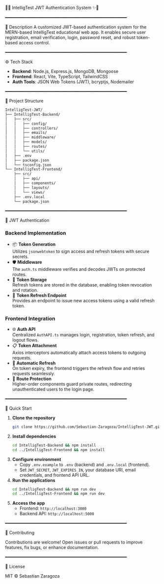 🎉✨ IntelligTest JWT Authentication System ✨🎉

━━━━━━━━━━━━━━━━━━━━━━━━━━━━━━━━━━━━━━━━━━━━━━━

🔐 Description
A customized JWT-based authentication system for the MERN-based IntelligTest educational web app. It enables secure user registration, email verification, login, password reset, and robust token-based access control.

━━━━━━━━━━━━━━━━━━━━━━━━━━━━━━━━━━━━━━━━━━━━━━━

⚙️ Tech Stack

- **Backend**: Node.js, Express.js, MongoDB, Mongoose
- **Frontend**: React, Vite, TypeScript, TailwindCSS
- **Auth Tools**: JSON Web Tokens (JWT), bcryptjs, Nodemailer

━━━━━━━━━━━━━━━━━━━━━━━━━━━━━━━━━━━━━━━━━━━━━━━

📂 Project Structure

```bash
IntelligTest-JWT/
├── IntelligTest-Backend/
│   ├── src/
│   │   ├── config/
│   │   ├── controllers/
│   │   ├── emails/
│   │   ├── middleware/
│   │   ├── models/
│   │   ├── routes/
│   │   └── utils/
│   ├── .env
│   ├── package.json
│   └── tsconfig.json
└── IntelligTest-Frontend/
    ├── src/
    │   ├── api/
    │   ├── components/
    │   ├── layouts/
    │   └── views/
    ├── .env.local
    └── package.json
```

━━━━━━━━━━━━━━━━━━━━━━━━━━━━━━━━━━━━━━━━━━━━━━━

🔑 JWT Authentication

### Backend Implementation

- 📦 **Token Generation**  
  Utilizes `jsonwebtoken` to sign access and refresh tokens with secure secrets.
- 🛡️ **Middleware**  
  The `auth.ts` middleware verifies and decodes JWTs on protected routes.
- 💾 **Token Storage**  
  Refresh tokens are stored in the database, enabling token revocation and rotation.
- 🔄 **Token Refresh Endpoint**  
  Provides an endpoint to issue new access tokens using a valid refresh token.

### Frontend Integration

- 🌐 **Auth API**  
  Centralized `AuthAPI.ts` manages login, registration, token refresh, and logout flows.
- 📋 **Token Attachment**  
  Axios interceptors automatically attach access tokens to outgoing requests.
- 🔄 **Automatic Refresh**  
  On token expiry, the frontend triggers the refresh flow and retries requests seamlessly.
- 🚪 **Route Protection**  
  Higher-order components guard private routes, redirecting unauthenticated users to the login page.

━━━━━━━━━━━━━━━━━━━━━━━━━━━━━━━━━━━━━━━━━━━━━━━

🚀 Quick Start

1. **Clone the repository**  
   ```bash
   git clone https://github.com/Sebastian-Zaragoza/IntelligTest-JWT.git
   ```
2. **Install dependencies**  
   ```bash
   cd IntelligTest-Backend && npm install
   cd ../IntelligTest-Frontend && npm install
   ```
3. **Configure environment**  
   - Copy `.env.example` to `.env` (backend) and `.env.local` (frontend).  
   - Set `JWT_SECRET`, `JWT_EXPIRES_IN`, your database URI, email credentials, and frontend API URL.
4. **Run the applications**  
   ```bash
   cd IntelligTest-Backend && npm run dev
   cd ../IntelligTest-Frontend && npm run dev
   ```
5. **Access the app**  
   - Frontend: `http://localhost:3000`  
   - Backend API: `http://localhost:5000`

━━━━━━━━━━━━━━━━━━━━━━━━━━━━━━━━━━━━━━━━━━━━━━━

🤝 Contributing

Contributions are welcome! Open issues or pull requests to improve features, fix bugs, or enhance documentation.

━━━━━━━━━━━━━━━━━━━━━━━━━━━━━━━━━━━━━━━━━━━━━━━

📄 License

MIT © Sebastian Zaragoza
